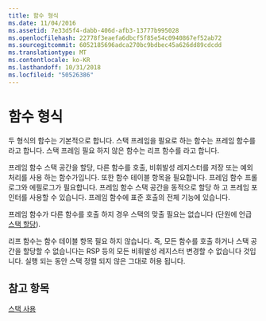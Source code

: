 ```yaml
---
title: 함수 형식
ms.date: 11/04/2016
ms.assetid: 7e33d5f4-dabb-406d-afb3-13777b995028
ms.openlocfilehash: 22778f3eaefa6dbcf5f85e54c0940867ef52ab72
ms.sourcegitcommit: 6052185696adca270bc9bdbec45a626dd89cdcdd
ms.translationtype: MT
ms.contentlocale: ko-KR
ms.lasthandoff: 10/31/2018
ms.locfileid: "50526386"
---
```

# <a name="function-types"></a>함수 형식

두 형식의 함수는 기본적으로 합니다. 스택 프레임을 필요로 하는 함수는 프레임 함수를 라고 합니다. 스택 프레임 필요 하지 않은 함수는 리프 함수를 라고 합니다.

프레임 함수 스택 공간을 할당, 다른 함수를 호출, 비휘발성 레지스터를 저장 또는 예외 처리를 사용 하는 함수가입니다. 또한 함수 테이블 항목을 필요합니다. 프레임 함수 프롤로그와 에필로그가 필요합니다. 프레임 함수 스택 공간을 동적으로 할당 하 고 프레임 포인터를 사용할 수 있습니다. 프레임 함수에 표준 호출의 전체 기능에 있습니다.

프레임 함수가 다른 함수를 호출 하지 경우 스택의 맞출 필요는 없습니다 (단원에 언급 [스택 할당](../build/stack-allocation.md)).

리프 함수는 함수 테이블 항목 필요 하지 않습니다. 즉, 모든 함수를 호출 하거나 스택 공간을 할당할 수 없습니다는 RSP 등의 모든 비휘발성 레지스터 변경할 수 없습니다 것입니다. 실행 되는 동안 스택 정렬 되지 않은 그대로 허용 됩니다.

## <a name="see-also"></a>참고 항목

[스택 사용](../build/stack-usage.md)
